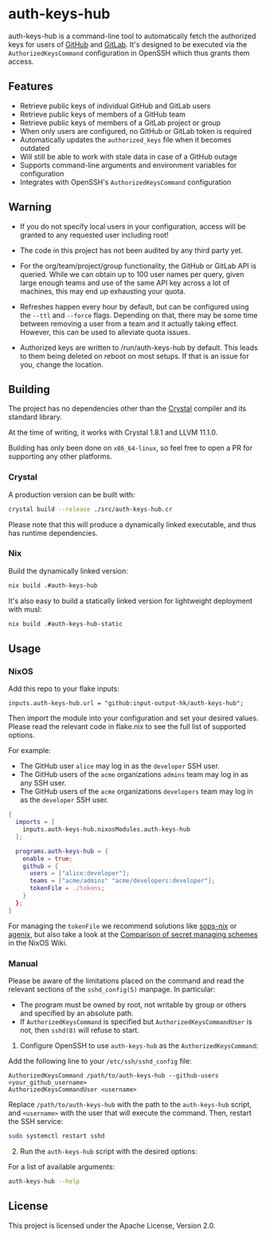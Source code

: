 # auth-keys-hub

auth-keys-hub is a command-line tool to automatically fetch the authorized keys
for users of [GitHub](https://github.com) and [GitLab](https://gitlab.com).
It's designed to be executed via the `AuthorizedKeysCommand` configuration in
OpenSSH which thus grants them access.

## Features

- Retrieve public keys of individual GitHub and GitLab users
- Retrieve public keys of members of a GitHub team
- Retrieve public keys of members of a GitLab project or group
- When only users are configured, no GitHub or GitLab token is required
- Automatically updates the `authorized_keys` file when it becomes outdated
- Will still be able to work with stale data in case of a GitHub outage
- Supports command-line arguments and environment variables for configuration
- Integrates with OpenSSH's `AuthorizedKeysCommand` configuration

## Warning

* If you do not specify local users in your configuration, access will be
  granted to any requested user including root!

* The code in this project has not been audited by any third party yet.

* For the org/team/project/group functionality, the GitHub or GitLab API is
  queried. While we can obtain up to 100 user names per query, given large
  enough teams and use of the same API key across a lot of machines, this may
  end up exhausting your quota.

* Refreshes happen every hour by default, but can be configured using the
  `--ttl` and `--force` flags. Depending on that, there may be some time
  between removing a user from a team and it actually taking effect. However,
  this can be used to alleviate quota issues.

* Authorized keys are written to /run/auth-keys-hub by default. This leads to
  them being deleted on reboot on most setups.
  If that is an issue for you, change the location.

## Building

The project has no dependencies other than the
[Crystal](https://crystal-lang.org/) compiler and its standard library.

At the time of writing, it works with Crystal 1.8.1 and LLVM 11.1.0.

Building has only been done on `x86_64-linux`, so feel free to open a PR for
supporting any other platforms.

### Crystal

A production version can be built with:

```sh
crystal build --release ./src/auth-keys-hub.cr
```

Please note that this will produce a dynamically linked executable, and thus has runtime dependencies.

### Nix

Build the dynamically linked version:

```sh
nix build .#auth-keys-hub
```

It's also easy to build a statically linked version for lightweight deployment with musl:

```sh
nix build .#auth-keys-hub-static
```

## Usage

### NixOS

Add this repo to your flake inputs:

    inputs.auth-keys-hub.url = "github:input-output-hk/auth-keys-hub";

Then import the module into your configuration and set your desired values.
Please read the relevant code in flake.nix to see the full list of supported options.

For example:

* The GitHub user `alice` may log in as the `developer` SSH user.
* The GitHub users of the `acme` organizations `admins` team may log in as any SSH user.
* The GitHub users of the `acme` organizations `developers` team may log in as the `developer` SSH user.

```nix
{
  imports = [
    inputs.auth-keys-hub.nixosModules.auth-keys-hub
  ];

  programs.auth-keys-hub = {
    enable = true;
    github = {
      users = ["alice:developer"];
      teams = ["acme/admins" "acme/developers:developer"];  
      tokenFile = ./tokens;
    }
  };
}
```

For managing the `tokenFile` we recommend solutions like
[sops-nix](https://github.com/Mic92/sops-nix) or
[agenix](https://github.com/ryantm/agenix), but also take a look at the
[Comparison of secret managing schemes](https://nixos.wiki/wiki/Comparison_of_secret_managing_schemes)
in the NixOS Wiki.

### Manual

Please be aware of the limitations placed on the command and read the relevant
sections of the `sshd_config(5)` manpage. In particular:

  * The program must be owned by root, not writable by group or others and specified by an absolute path.
  * If `AuthorizedKeysCommand` is specified but `AuthorizedKeysCommandUser` is not, then `sshd(8)` will refuse to start.

1. Configure OpenSSH to use `auth-keys-hub` as the `AuthorizedKeysCommand`:

Add the following line to your `/etc/ssh/sshd_config` file:

    AuthorizedKeysCommand /path/to/auth-keys-hub --github-users <your_github_username>
    AuthorizedKeysCommandUser <username>

Replace `/path/to/auth-keys-hub` with the path to the
`auth-keys-hub` script, and `<username>` with the user that will
execute the command. Then, restart the SSH service:

```sh
sudo systemctl restart sshd
```

2. Run the `auth-keys-hub` script with the desired options:

For a list of available arguments:

```sh
auth-keys-hub --help
```

## License

This project is licensed under the Apache License, Version 2.0.
